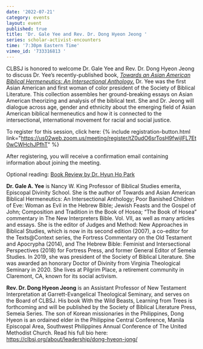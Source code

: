 ```yaml
---
date: '2022-07-21'
category: events
layout: event
published: true
title: 'Dr. Gale Yee and Rev. Dr. Dong Hyeon Jeong '
series: scholar-activist-encounters
time: '7:30pm Eastern Time'
vimeo_id: '733316813 '
---
```

CLBSJ is honored to welcome Dr. Gale Yee and Rev. Dr. Dong Hyeon Jeong to discuss Dr. Yee’s recently-published book, [_Towards an Asian American Biblical Hermeneutics: An Intersectional Anthology._](https://wipfandstock.com/9781725263406/towards-an-asian-american-biblical-hermeneutics/) Dr. Yee was the first Asian American and first woman of color president of the Society of Biblical Literature. This collection assembles her ground-breaking essays on Asian American theorizing and analysis of the biblical text. She and Dr. Jeong will dialogue across age, gender and ethnicity about the emerging field of Asian American biblical hermeneutics and how it is connected to the intersectional, international movement for racial and social justice.

To register for this session, click here: {% include registration-button.html link="https://us02web.zoom.us/meeting/register/tZ0udO6srTosH9fwijlFL7Et0wCWHchJPfhT" %}

After registering, you will receive a confirmation email containing information about joining the meeting.

Optional reading: [Book Review by Dr. Hyun Ho Park](https://aatfweb.org/2021/12/09/3393/)

**Dr. Gale A. Yee** is Nancy W. King Professor of Biblical Studies emerita, Episcopal Divinity School. She is the author of Towards and Asian American Biblical Hermeneutics: An Intersectional Anthology; Poor Banished Children of Eve: Woman as Evil in the Hebrew Bible; Jewish Feasts and the Gospel of John; Composition and Tradition in the Book of Hosea; “The Book of Hosea” commentary in The New Interpreters Bible. Vol. VII, as well as many articles and essays. She is the editor of Judges and Method: New Approaches in Biblical Studies, which is now in its second edition (2007), a co-editor for the Texts@Context series, the Fortress Commentary on the Old Testament and Apocrypha (2014), and The Hebrew Bible: Feminist and Intersectional Perspectives (2018) for Fortress Press, and former General Editor of Semeia Studies. In 2019, she was president of the Society of Biblical Literature. She was awarded an honorary Doctor of Divinity from Virginia Theological Seminary in 2020. She lives at Pilgrim Place, a retirement community in Claremont, CA, known for its social activism.

**Rev. Dr. Dong Hyeon Jeong** is an Assistant Professor of New Testament Interpretation at Garrett-Evangelical Theological Seminary, and serves on the Board of CLBSJ. His book With the Wild Beasts, Learning from Trees is forthcoming and will be published by the Society of Biblical Literature Press, Semeia Series. The son of Korean missionaries in the Philippines, Dong Hyeon is an ordained elder in the Philippine Central Conference, Manila Episcopal Area, Southwest Philippines Annual Conference of The United Methodist Church. Read his full bio here: https://clbsj.org/about/leadership/dong-hyeon-jong/
